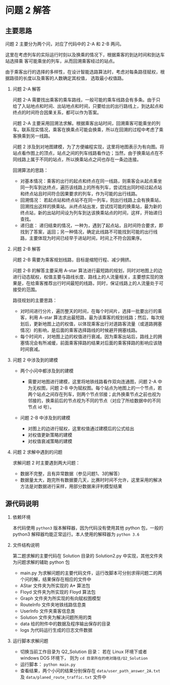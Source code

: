 # 问题 2 解答

## 主要思路

问题 2 主要分为两个问，对应了代码中的 2-A 和 2-B 两问。

这里在考虑列车的实际运行时刻以及换乘的情况下，根据乘客的到达时间和到达车站选择乘
客可能乘坐的列车，从而回溯乘客经过的站点。

由于乘客出行的选择的多样性，在设计智能选路算法时，考虑对每条路径赋权，根据路径的长度以及乘客的人数确定其权值， 选取最小权值路。

1. 问题 2-A 解答

    问题 2-A 需要找出乘客的乘车路线，一般可能的乘车线路会有多条。由于只给了入站地点和时间、出站地点和时间，只要给出的出行路线上，到达起点和终点的时间符合因果关系，都可以作为答案。

    问题 2-A 主要采用回溯法求解。根据乘客出站时间，回溯乘客可能乘坐的列车。联系现实情况，乘客在换乘点可能会换乘，所以在回溯的过程中考虑了乘客换乘到另一线路。

    问题 2 涉及到对地图建模，为了方便编程实现，这里将地图表示为有向图。将站点看作图上的顶点，站点之间的列车线路看作边；当然，由于换乘站点在不同线路上属于不同的站点，所以换乘站点之间也存在一条边连接。

    回溯算法的思路：
    - 对基本情况：乘客的出行的起点和终点在同一线路，则乘客会从起点乘坐同一列车到达终点，遍历该线路上的所有列车，尝试找出同时经过起点站和终点站且时间符合因果要求的列车，作为可能的出行线路。
    - 回溯情况： 若起点站和终点站不在同一列车，则出行线路上会有换乘站，回溯找出这样的换乘站。从终点站出发，尝试找可能的换乘站，最为新的终点站，新的出站时间设为列车到达该换乘站点的时间，这样，开始递归查找。
    - 递归底： 递归结束的情况，一种为，遇到了起点站，且时间符合要求，即找到了答案，返回；另一种情况，确定此线路不可能找到可能的出行线路，主要体现为时间已经早于进站时间，时间上不符合因果序。

2. 问题 2-B 解答

    问题 2-B 需要为乘客规划线路，目标是缩短行程、减少拥挤。

    问题 2-B 的解答主要采用 A-star 算法进行最短路的规划，同时对地图上的边进行动态赋权，权值主要与路线长度、路线上的人流量相关，主要想实现的效果是，在给乘客推荐出行时间最短的线路，同时，保证线路上的人流量处于可接受的范围。

    路径规划的主要思路：
    - 对时间进行分片，遍历整天的时间，在每个时间片，选择一批要出行的乘客，利用 A-star 算法求出最短路，最为该乘客的规划线路；然后，每次规划后，更新地图上边的权值，以体现乘客出行对道路客流量（或道路拥塞情况）的影响，是后面的乘客选择路线的时候避开拥塞线路。
    - 每个时间片，对地图上边的权值进行衰减。因为乘客出站后，路线上的拥塞情况会有所减缓，前面乘客择路的结果对后面的乘客择路的影响应该随时间衰减。

3. 问题 2 中涉及到的建模

    - 两个小问中都涉及到的建模
        - 需要对地图进行建模，这里将地铁线路看作双向连通图，问题 2-A 中为无权图，问题 2-B 中为赋权图。每个站点为地图上的一个节点，若两个站点之间存在列车，则两个节点邻接；此外换乘节点之前也视为邻接的，换乘前后的节点视为不同的节点（对应了所给数据中的不同节点 id 号）。

    - 问题 2-B 中涉及到的建模
        - 对图上的边进行赋权，这里权值通过建模后的公式给出
        - 对权值更新策略的建模
        - 对权值衰减策略的建模
4. 问题 2 求解中遇到的问题

    求解问题 2 时主要遇到两大问题：

    - 数据不完整，且有异常数据（参见问题1、3的解答）
    - 数据量太大，跑完所有数据要几天，比赛时时间不允许，这里采用的解决方法是对数据进行采样，用部分数据来评判模型结果

## 源代码说明

1. 依赖环境

    本代码使用 `python3` 版本解释器，因为代码没有使用其他 python 包，一般的 python3 解释器均能正常运行。本人使用的解释器为 `python 3.6`

2. 文件结构说明

    第二题求解的主要代码在 Solution 目录的 Solution2.py 中实现，其他文件夹为问题求解的辅助 python 包

    - main.py 为求解问题的主要代码文件，运行改脚本可分别求得问题二的两个问的解，结果保存在相应的文件中
    - AStar 文件夹为所实现的 A*  算法包
    - Floyd 文件夹为所实现的 Floyd 算法包
    - Graph 文件夹为所实现的有向赋权图模型
    - RouteInfo 文件夹地铁线路信息类
    - UserInfo 文件夹乘客信息类
    - Solution 文件夹为解决问题所用的类
    - data 给的附件中的数据及程序输出保存的目录
    - logs 为代码运行生成的日志文件数据

3. 运行脚本求解问题

    - 切换当前工作目录为 Q2_Solution 目录：
        若在 Linux 环境下或者 windows DOS 环境下， 则为 `cd 目录所在的绝对路径/Q2_Solution`
    - 运行脚本： `python main.py`
    - 查看结果，两个小问的结果分别保存在 `data/user_path_answer_2A.txt` 及 `data/planed_route_traffic.txt` 文件中
